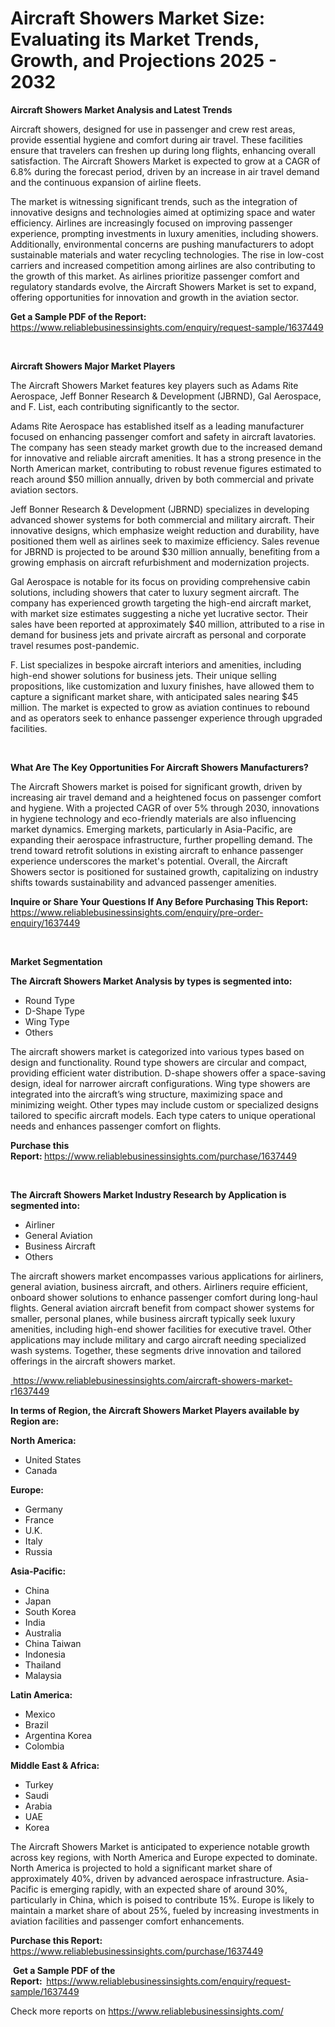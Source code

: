 <p><h1>Aircraft Showers Market Size: Evaluating its Market Trends, Growth, and Projections 2025 - 2032</h1></p><p><strong>Aircraft Showers Market Analysis and Latest Trends</strong></p>
<p><p>Aircraft showers, designed for use in passenger and crew rest areas, provide essential hygiene and comfort during air travel. These facilities ensure that travelers can freshen up during long flights, enhancing overall satisfaction. The Aircraft Showers Market is expected to grow at a CAGR of 6.8% during the forecast period, driven by an increase in air travel demand and the continuous expansion of airline fleets. </p><p>The market is witnessing significant trends, such as the integration of innovative designs and technologies aimed at optimizing space and water efficiency. Airlines are increasingly focused on improving passenger experience, prompting investments in luxury amenities, including showers. Additionally, environmental concerns are pushing manufacturers to adopt sustainable materials and water recycling technologies. The rise in low-cost carriers and increased competition among airlines are also contributing to the growth of this market. As airlines prioritize passenger comfort and regulatory standards evolve, the Aircraft Showers Market is set to expand, offering opportunities for innovation and growth in the aviation sector.</p></p>
<p><strong>Get a Sample PDF of the Report:&nbsp;</strong> <a href="https://www.reliablebusinessinsights.com/enquiry/request-sample/1637449?utm_campaign=2811&utm_medium=2&utm_source=Github&utm_content=ia&utm_term=23032025&utm_id=aircraft-showers">https://www.reliablebusinessinsights.com/enquiry/request-sample/1637449</a></p>
<p>&nbsp;</p>
<p><strong>Aircraft Showers Major Market Players</strong></p>
<p><p>The Aircraft Showers Market features key players such as Adams Rite Aerospace, Jeff Bonner Research & Development (JBRND), Gal Aerospace, and F. List, each contributing significantly to the sector. </p><p>Adams Rite Aerospace has established itself as a leading manufacturer focused on enhancing passenger comfort and safety in aircraft lavatories. The company has seen steady market growth due to the increased demand for innovative and reliable aircraft amenities. It has a strong presence in the North American market, contributing to robust revenue figures estimated to reach around $50 million annually, driven by both commercial and private aviation sectors.</p><p>Jeff Bonner Research & Development (JBRND) specializes in developing advanced shower systems for both commercial and military aircraft. Their innovative designs, which emphasize weight reduction and durability, have positioned them well as airlines seek to maximize efficiency. Sales revenue for JBRND is projected to be around $30 million annually, benefiting from a growing emphasis on aircraft refurbishment and modernization projects.</p><p>Gal Aerospace is notable for its focus on providing comprehensive cabin solutions, including showers that cater to luxury segment aircraft. The company has experienced growth targeting the high-end aircraft market, with market size estimates suggesting a niche yet lucrative sector. Their sales have been reported at approximately $40 million, attributed to a rise in demand for business jets and private aircraft as personal and corporate travel resumes post-pandemic.</p><p>F. List specializes in bespoke aircraft interiors and amenities, including high-end shower solutions for business jets. Their unique selling propositions, like customization and luxury finishes, have allowed them to capture a significant market share, with anticipated sales nearing $45 million. The market is expected to grow as aviation continues to rebound and as operators seek to enhance passenger experience through upgraded facilities.</p></p>
<p>&nbsp;</p>
<p><strong>What Are The Key Opportunities For Aircraft Showers Manufacturers?</strong></p>
<p><p>The Aircraft Showers market is poised for significant growth, driven by increasing air travel demand and a heightened focus on passenger comfort and hygiene. With a projected CAGR of over 5% through 2030, innovations in hygiene technology and eco-friendly materials are also influencing market dynamics. Emerging markets, particularly in Asia-Pacific, are expanding their aerospace infrastructure, further propelling demand. The trend toward retrofit solutions in existing aircraft to enhance passenger experience underscores the market's potential. Overall, the Aircraft Showers sector is positioned for sustained growth, capitalizing on industry shifts towards sustainability and advanced passenger amenities.</p></p>
<p><strong>Inquire or Share Your Questions If Any Before Purchasing This Report:</strong> <a href="https://www.reliablebusinessinsights.com/enquiry/pre-order-enquiry/1637449?utm_campaign=2811&utm_medium=2&utm_source=Github&utm_content=ia&utm_term=23032025&utm_id=aircraft-showers">https://www.reliablebusinessinsights.com/enquiry/pre-order-enquiry/1637449</a></p>
<p>&nbsp;</p>
<p><strong>Market Segmentation</strong></p>
<p><strong>The Aircraft Showers Market Analysis by types is segmented into:</strong></p>
<p><ul><li>Round Type</li><li>D-Shape Type</li><li>Wing Type</li><li>Others</li></ul></p>
<p><p>The aircraft showers market is categorized into various types based on design and functionality. Round type showers are circular and compact, providing efficient water distribution. D-shape showers offer a space-saving design, ideal for narrower aircraft configurations. Wing type showers are integrated into the aircraft’s wing structure, maximizing space and minimizing weight. Other types may include custom or specialized designs tailored to specific aircraft models. Each type caters to unique operational needs and enhances passenger comfort on flights.</p></p>
<p><strong>Purchase this Report:&nbsp;</strong><a href="https://www.reliablebusinessinsights.com/purchase/1637449?utm_campaign=2811&utm_medium=2&utm_source=Github&utm_content=ia&utm_term=23032025&utm_id=aircraft-showers">https://www.reliablebusinessinsights.com/purchase/1637449</a></p>
<p>&nbsp;</p>
<p><strong>The Aircraft Showers Market Industry Research by Application is segmented into:</strong></p>
<p><ul><li>Airliner</li><li>General Aviation</li><li>Business Aircraft</li><li>Others</li></ul></p>
<p><p>The aircraft showers market encompasses various applications for airliners, general aviation, business aircraft, and others. Airliners require efficient, onboard shower solutions to enhance passenger comfort during long-haul flights. General aviation aircraft benefit from compact shower systems for smaller, personal planes, while business aircraft typically seek luxury amenities, including high-end shower facilities for executive travel. Other applications may include military and cargo aircraft needing specialized wash systems. Together, these segments drive innovation and tailored offerings in the aircraft showers market.</p></p>
<p><a href="https://www.reliablebusinessinsights.com/aircraft-showers-market-r1637449?utm_campaign=2811&utm_medium=2&utm_source=Github&utm_content=ia&utm_term=23032025&utm_id=aircraft-showers">&nbsp;https://www.reliablebusinessinsights.com/aircraft-showers-market-r1637449</a></p>
<p><strong>In terms of Region, the Aircraft Showers Market Players available by Region are:</strong></p>
<p>
    <p> <strong> North America: </strong>
        <ul>
            <li>United States</li>
            <li>Canada</li>
        </ul>
        </p> 
    <p> <strong> Europe: </strong>
        <ul>
            <li>Germany</li>
            <li>France</li>
            <li>U.K.</li>
            <li>Italy</li>
            <li>Russia</li>
        </ul>
        </p> 
    <p> <strong> Asia-Pacific: </strong>
        <ul>
            <li>China</li>
            <li>Japan</li>
            <li>South Korea</li>
            <li>India</li>
            <li>Australia</li>
            <li>China Taiwan</li>
            <li>Indonesia</li>
            <li>Thailand</li>
            <li>Malaysia</li>
        </ul>
        </p> 
    <p> <strong> Latin America: </strong>
        <ul>
            <li>Mexico</li>
            <li>Brazil</li>
            <li>Argentina Korea</li>
            <li>Colombia</li>
        </ul>
        </p> 
    <p> <strong> Middle East & Africa: </strong>
        <ul>
            <li>Turkey</li>
            <li>Saudi</li>
            <li>Arabia</li>
            <li>UAE</li>
            <li>Korea</li>
        </ul>
    </p>
    </p>
<p><p>The Aircraft Showers Market is anticipated to experience notable growth across key regions, with North America and Europe expected to dominate. North America is projected to hold a significant market share of approximately 40%, driven by advanced aerospace infrastructure. Asia-Pacific is emerging rapidly, with an expected share of around 30%, particularly in China, which is poised to contribute 15%. Europe is likely to maintain a market share of about 25%, fueled by increasing investments in aviation facilities and passenger comfort enhancements.</p></p>
<p><strong>Purchase this Report: </strong><a href="https://www.reliablebusinessinsights.com/purchase/1637449?utm_campaign=2811&utm_medium=2&utm_source=Github&utm_content=ia&utm_term=23032025&utm_id=aircraft-showers">https://www.reliablebusinessinsights.com/purchase/1637449</a></p>
<p>&nbsp;<strong>Get a Sample PDF of the Report:&nbsp;&nbsp;</strong><a href="https://www.reliablebusinessinsights.com/enquiry/request-sample/1637449?utm_campaign=2811&utm_medium=2&utm_source=Github&utm_content=ia&utm_term=23032025&utm_id=aircraft-showers">https://www.reliablebusinessinsights.com/enquiry/request-sample/1637449</a></p>
<p><strong></strong></p>
<p>Check more reports on <a href="https://www.reliablebusinessinsights.com/?utm_campaign=2811&utm_medium=2&utm_source=Github&utm_content=ia&utm_term=23032025&utm_id=aircraft-showers">https://www.reliablebusinessinsights.com/</a></p>